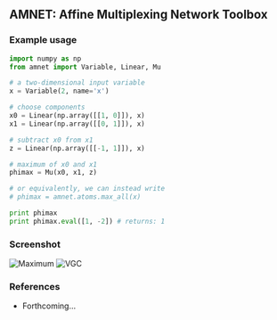 ## AMNET: Affine Multiplexing Network Toolbox

### Example usage
```python
import numpy as np
from amnet import Variable, Linear, Mu

# a two-dimensional input variable
x = Variable(2, name='x')

# choose components
x0 = Linear(np.array([[1, 0]]), x)
x1 = Linear(np.array([[0, 1]]), x)

# subtract x0 from x1
z = Linear(np.array([[-1, 1]]), x)

# maximum of x0 and x1
phimax = Mu(x0, x1, z)

# or equivalently, we can instead write
# phimax = amnet.atoms.max_all(x)

print phimax
print phimax.eval([1, -2]) # returns: 1
```

### Screenshot
![Maximum](https://raw.githubusercontent.com/ipapusha/amnet/master/doc/vis/max.gv.png)
![VGC](https://raw.githubusercontent.com/ipapusha/amnet/master/doc/vis/phi_vgc.gv.png)

### References
* Forthcoming...

